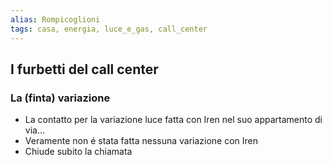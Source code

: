 ```yaml
---
alias: Rompicoglioni
tags: casa, energia, luce_e_gas, call_center
---
```


## I furbetti del call center

### La (finta) variazione
- La contatto per la variazione luce fatta con Iren nel suo appartamento di via...
- Veramente non é stata fatta nessuna variazione con Iren
- Chiude subito la chiamata


